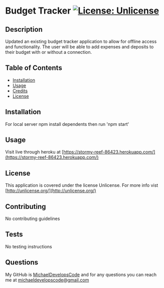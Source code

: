 # Budget Tracker [![License: Unlicense](https://img.shields.io/badge/license-Unlicense-blue.svg)](http://unlicense.org/)
  
  ## Description 
  Updated an existing budget tracker application to allow for offline access and functionality. The user will be able to add expenses and deposits to their budget with or without a connection.

  ## Table of Contents
  * [Installation](#installation)
  * [Usage](#usage)
  * [Credits](#credits)
  * [License](#license)
  
  ## Installation
  For local server npm install dependents then run 'npm start'

  ## Usage
  Visit live through heroku at [https://stormy-reef-86423.herokuapp.com/](https://stormy-reef-86423.herokuapp.com/)

  ## License
  This application is covered under the license Unlicense. For more info vist [http://unlicense.org/](http://unlicense.org/)

  ## Contributing
  No contributing guidelines

  ## Tests
  No testing instructions

  ## Questions
  My GitHub is [MichaelDevelopsCode](https://github.com/MichaelDevelopsCode) and for any questions you can reach me at michaeldevelopscode@gmail.com
